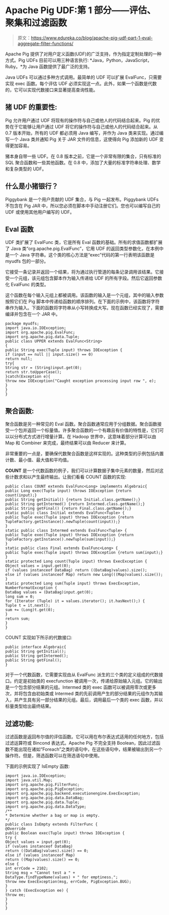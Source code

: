 # Apache Pig UDF:第 1 部分——评估、聚集和过滤函数

> 原文：<https://www.edureka.co/blog/apache-pig-udf-part-1-eval-aggregate-filter-functions/>

Apache Pig 提供了对用户定义函数(UDF)的广泛支持，作为指定定制处理的一种方式。Pig UDFs 目前可以用三种语言执行: *Java，Python，JavaScript，Ruby。*为 Java 函数提供了最广泛的支持。

Java UDFs 可以通过多种方式调用。最简单的 UDF 可以扩展 EvalFunc，只需要实现 exec 函数。每个评估 UDF 必须实现这一点。此外，如果一个函数是代数的，它可以实现代数接口来显著提高查询性能。

## **猪 UDF 的重要性:**

Pig 允许用户通过 UDF 将现有的操作符与自己或他人的代码结合起来。Pig 的优势在于它能够让用户通过 UDF 将它的操作符与自己或他人的代码结合起来。从 0.7 版本开始，所有的 UDF 都必须用 Java 编写，并作为 Java 类来实现。通过编写一个 Java 类并通知 Pig 关于 JAR 文件的信息，这使得向 Pig 添加新的 UDF 变得更加容易。

猪本身自带一些 UDF。在 0.8 版本之前，它是一个非常有限的集合，只有标准的 SQL 聚合函数和一些其他函数。在 0.8 中，添加了大量的标准字符串处理、数学和复杂类型的 UDF。

## **什么是小猪银行？**

Piggybank 是一个用户贡献的 UDF 集合，与 Pig 一起发布。Piggybank UDFs 不包含在 Pig JAR 中，所以您必须在脚本中手动注册它们。您也可以编写自己的 UDF 或使用其他用户编写的 UDF。

## **Eval 函数**

UDF 类扩展了 EvalFunc 类，它是所有 Eval 函数的基础。所有的求值函数都扩展了 Java 类“org.apache.pig.EvalFunc”，它用 UDF 的返回类型参数化，在本例中是一个 Java 字符串。这个类的核心方法是“exec”代码的第一行表明该函数是 myudfs 包的一部分。

它接受一条记录并返回一个结果，将为通过执行管道的每条记录调用该结果。它接受一个元组，该元组包含脚本作为输入传递给 UDF 的所有字段。然后它返回参数化 EvalFunc 的类型。

这个函数在每个输入元组上都被调用。该函数的输入是一个元组，其中的输入参数按照它们在 Pig 脚本中传递给函数的顺序排列。在下面的示例中，该函数将字符串作为输入。下面的函数将字符串从小写转换成大写。现在函数已经实现了，需要编译并包含在一个 JAR 中。

```
package myudfs;
import java.io.IOException;
import org.apache.pig.EvalFunc;
import org.apache.pig.data.Tuple;
public class UPPER extends EvalFunc<String>
{
public String exec(Tuple input) throws IOException {
if (input == null || input.size() == 0)
return null;
try{
String str = (String)input.get(0);
return str.toUpperCase();
}catch(Exception e){
throw new IOException("Caught exception processing input row ", e);
}
}
}
```

## **聚合函数:**

聚合函数是另一种常见的 Eval 函数。聚合函数通常应用于分组数据。聚合函数接受一个包并返回一个标量值。许多聚合函数的一个有趣且有价值的特性是，它们可以以分布式方式进行增量计算。在 Hadoop 世界中，这意味着部分计算可以由 Map 和 Combiner 来完成，最终结果可以由 Reducer 来计算。

非常重要的一点是，要确保代数聚合函数是这样实现的。这种类型的示例包括内置计数、最小值、最大值和平均值。

**COUNT** 是一个代数函数的例子，我们可以计算数据子集中元素的数量，然后对这些计数求和以产生最终输出。让我们看看 COUNT 函数的实现:

```
public class COUNT extends EvalFunc<Long> implements Algebraic{
public Long exec(Tuple input) throws IOException {return count(input);}
public String getInitial() {return Initial.class.getName();}
public String getIntermed() {return Intermed.class.getName();}
public String getFinal() {return Final.class.getName();}
static public class Initial extends EvalFunc<Tuple> {
public Tuple exec(Tuple input) throws IOException {return TupleFactory.getInstance().newTuple(count(input));}
}
static public class Intermed extends EvalFunc<Tuple> {
public Tuple exec(Tuple input) throws IOException {return TupleFactory.getInstance().newTuple(sum(input));}
}
static public class Final extends EvalFunc<Long> {
public Tuple exec(Tuple input) throws IOException {return sum(input);}
}
static protected Long count(Tuple input) throws ExecException {
Object values = input.get(0);
if (values instanceof DataBag) return ((DataBag)values).size();
else if (values instanceof Map) return new Long(((Map)values).size());
}
static protected Long sum(Tuple input) throws ExecException, NumberFormatException {
DataBag values = (DataBag)input.get(0);
long sum = 0;
for (Iterator (Tuple) it = values.iterator(); it.hasNext();) {
Tuple t = it.next();
sum += (Long)t.get(0);
}
return sum;
}
}
```

COUNT 实现如下所示的代数接口:

```
public interface Algebraic{
public String getInitial();
public String getIntermed();
public String getFinal();
}
```

对于一个代数函数，它需要实现由从 EvalFunc 派生的三个类的定义组成的代数接口。约定是初始类的 execfunction 被调用一次，传递给原始输入元组。它的输出是一个包含部分结果的元组。Intermed 类的 exec 函数可以被调用零次或更多次，并将包含由初始类或 Intermed 类的先前调用产生的部分结果的元组作为其输入，并产生具有另一部分结果的元组。最后，调用最后一个类的 exec 函数，并以标量类型给出最终结果。

## **过滤功能:**

过滤函数是返回布尔值的评估函数。它可以用在布尔表达式适用的任何地方，包括过滤运算符或 Bincond 表达式。Apache Pig 不完全支持 Boolean，因此过滤函数不能出现在诸如“Foreach”之类的语句中，在这些语句中，结果被输出到另一个操作符。但是，筛选函数可以在筛选语句中使用。

下面的示例实现了 IsEmpty 函数:

```
import java.io.IOException;
import java.util.Map;
import org.apache.pig.FilterFunc;
import org.apache.pig.PigException;
import org.apache.pig.backend.executionengine.ExecException;
import org.apache.pig.data.DataBag;
import org.apache.pig.data.Tuple;
import org.apache.pig.data.DataType;
/**
* Determine whether a bag or map is empty.
*/
public class IsEmpty extends FilterFunc {
@Override
public Boolean exec(Tuple input) throws IOException {
try {
Object values = input.get(0);
if (values instanceof DataBag)
return ((DataBag)values).size() == 0;
else if (values instanceof Map)
return ((Map)values).size() == 0;
else {
int errCode = 2102;
String msg = "Cannot test a " +
DataType.findTypeName(values) + " for emptiness.";
throw new ExecException(msg, errCode, PigException.BUG);
}
} catch (ExecException ee) {
throw ee;
}
}
}
```